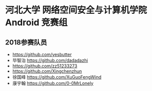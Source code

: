 # 河北大学 网络空间安全与计算机学院 Android 竞赛组
## 2018参赛队员
- https://github.com/yesbutter
- 毕智治 https://github.com/dadadazhi 
- https://github.com/zz51233273
- https://github.com/Xingchenzhun
- 徐国峰 https://github.com/XuGuoFengWind
- 康宇翰 https://github.com/0-0MrLonely
